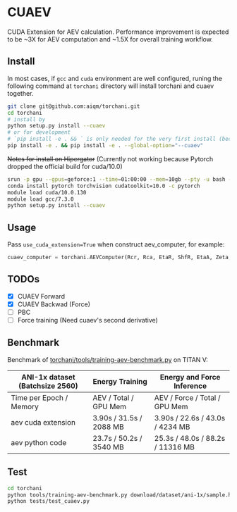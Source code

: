 # CUAEV
CUDA Extension for AEV calculation.
Performance improvement is expected to be ~3X for AEV computation and ~1.5X for overall training workflow.

## Install
In most cases, if `gcc` and `cuda` environment are well configured, runing the following command at `torchani` directory will install torchani and cuaev together.
```bash
git clone git@github.com:aiqm/torchani.git
cd torchani
# install by
python setup.py install --cuaev
# or for development
# `pip install -e . && ` is only needed for the very first install (because issue of https://github.com/pypa/pip/issues/1883)
pip install -e . && pip install -e . --global-option="--cuaev"
```

<del>Notes for install on Hipergator</del> (Currently not working because Pytorch dropped the official build for cuda/10.0)
```bash
srun -p gpu --gpus=geforce:1 --time=01:00:00 --mem=10gb --pty -u bash -i   # compile may fail because of low on memery (when memery is less than 5gb)
conda install pytorch torchvision cudatoolkit=10.0 -c pytorch              # make sure it's cudatoolkit=10.0
module load cuda/10.0.130
module load gcc/7.3.0
python setup.py install --cuaev
```

## Usage
Pass `use_cuda_extension=True` when construct aev_computer, for example:
```python
cuaev_computer = torchani.AEVComputer(Rcr, Rca, EtaR, ShfR, EtaA, Zeta, ShfA, ShfZ, num_species, use_cuda_extension=True)
```

## TODOs
- [x] CUAEV Forward
- [x] CUAEV Backwad (Force)
- [ ] PBC
- [ ] Force training (Need cuaev's second derivative)

## Benchmark
Benchmark of [torchani/tools/training-aev-benchmark.py](https://github.com/aiqm/torchani/tree/master/torchani/tools/training-aev-benchmark.py) on TITAN V:

| ANI-1x dataset (Batchsize 2560) | Energy Training         | Energy and Force Inference        |
|---------------------------------|-------------------------|-----------------------------------|
| Time per Epoch / Memory         | AEV / Total / GPU Mem   |  AEV  / Force / Total / GPU Mem   |
| aev cuda extension              | 3.90s / 31.5s / 2088 MB | 3.90s / 22.6s / 43.0s / 4234 MB   |
| aev python code                 | 23.7s / 50.2s / 3540 MB | 25.3s / 48.0s / 88.2s / 11316 MB  |

## Test
```bash
cd torchani
python tools/training-aev-benchmark.py download/dataset/ani-1x/sample.h5 -y
python tests/test_cuaev.py
```
